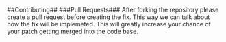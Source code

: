 ##Contributing##
###Pull Requests###
After forking the repository please create a pull request before creating the fix. This way we can talk about how the fix will be implemeted. This will greatly increase your chance of your patch getting merged into the code base.